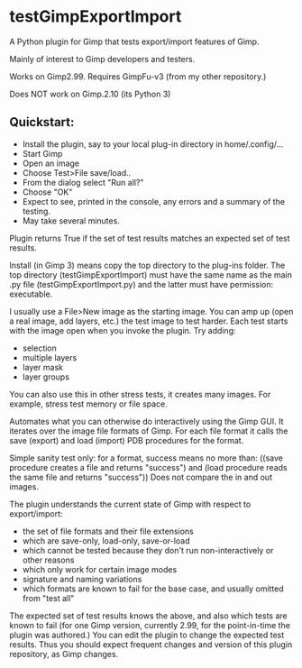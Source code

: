 testGimpExportImport
====================


A Python plugin for Gimp that tests export/import features of Gimp.

Mainly of interest to Gimp developers and testers.

Works on Gimp2.99.  Requires GimpFu-v3 (from my other repository.)    

Does NOT work on Gimp.2.10 (its Python 3)

Quickstart:
-----------

- Install the plugin, say to your local plug-in directory in home/.config/...
- Start Gimp
- Open an image
- Choose Test>File save/load..
- From the dialog select "Run all?"
- Choose "OK"
- Expect to see, printed in the console, any errors and a summary of the testing.
- May take several minutes.

Plugin returns True if the set of test results matches an expected set of test results.

Install (in Gimp 3) means copy the top directory to the plug-ins folder.
The top directory (testGimpExportImport) must have the same name as the main .py file (testGimpExportImport.py)
and the latter must have permission: executable.

I usually use a File>New image as the starting image.
You can amp up (open a real image, add layers, etc.) the test image to test harder.
Each test starts with the image open when you invoke the plugin.
Try adding:
- selection
- multiple layers
- layer mask
- layer groups

You can also use this in other stress tests, it creates many images.
For example, stress test memory or file space.

Automates what you can otherwise do interactively using the Gimp GUI.
It iterates over the image file formats of Gimp.
For each file format it calls the save (export) and load (import) PDB procedures for the format.

Simple sanity test only: for a format, success means no more than:
((save procedure creates a file and returns "success") and (load procedure reads the same file and returns "success"))
Does not compare the in and out images.

The plugin understands the current state of Gimp with respect to export/import:
- the set of file formats and their file extensions
- which are save-only, load-only, save-or-load
- which cannot be tested because they don't run non-interactively or other reasons
- which only work for certain image modes
- signature and naming variations
- which formats are known to fail for the base case, and usually omitted from "test all"

The expected set of test results knows the above, and also which tests are known to fail
(for one Gimp version, currently 2.99, for the point-in-time the plugin was authored.)
You can edit the plugin to change the expected test results.
Thus you should expect frequent changes and version of this plugin repository, as Gimp changes.
